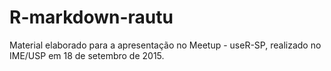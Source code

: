 # R-markdown-rautu

Material elaborado para a apresentação no Meetup - useR-SP, realizado no
IME/USP em 18 de setembro de 2015.
